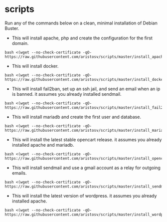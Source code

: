 # scripts

Run any of the commands below on a clean, minimal installation of Debian Buster.

- This will install apache, php and create the configuration for the first domain.
```
bash <(wget --no-check-certificate -qO- https://raw.githubusercontent.com/aristosv/scripts/master/install_apache)
```
- This will install docker.
```
bash <(wget --no-check-certificate -qO- https://raw.githubusercontent.com/aristosv/scripts/master/install_docker)
```
- This will install fail2ban, set up an ssh jail, and send an email when an ip is banned. it assumes you already installed sendmail.
```
bash <(wget --no-check-certificate -qO- https://raw.githubusercontent.com/aristosv/scripts/master/install_fail2ban)
```
- This will install mariadb and create the first user and database.
```
bash <(wget --no-check-certificate -qO- https://raw.githubusercontent.com/aristosv/scripts/master/install_mariadb)
```
- This will install the latest stable opencart release. it assumes you already installed apache and mariadb.
```
bash <(wget --no-check-certificate -qO- https://raw.githubusercontent.com/aristosv/scripts/master/install_opencart)
```
- This will install sendmail and use a gmail account as a relay for outgoing emails.
```
bash <(wget --no-check-certificate -qO- https://raw.githubusercontent.com/aristosv/scripts/master/install_sendmail)
```
- This will install the latest version of wordpress. it assumes you already installed apache.
```
bash <(wget --no-check-certificate -qO- https://raw.githubusercontent.com/aristosv/scripts/master/install_wordpress)
```
